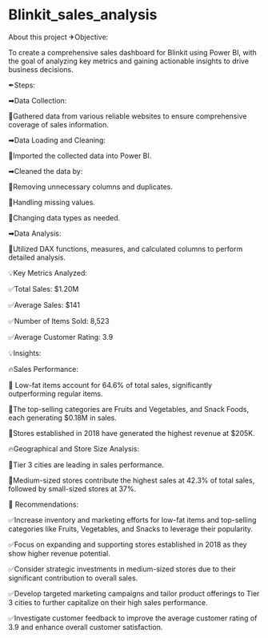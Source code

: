 # Blinkit_sales_analysis
About this project
✈Objective:

To create a comprehensive sales dashboard for Blinkit using Power BI, with the goal of analyzing key metrics and gaining actionable insights to drive business decisions.

✒Steps:

➡Data Collection:

🔸Gathered data from various reliable websites to ensure comprehensive coverage of sales information.

➡Data Loading and Cleaning:

🔸Imported the collected data into Power BI.

➡Cleaned the data by:

🔸Removing unnecessary columns and duplicates.

🔸Handling missing values.

🔸Changing data types as needed.

➡Data Analysis:

🔸Utilized DAX functions, measures, and calculated columns to perform detailed analysis.

💡Key Metrics Analyzed:

✅Total Sales: $1.20M

✅Average Sales: $141

✅Number of Items Sold: 8,523

✅Average Customer Rating: 3.9

💡Insights:

🔥Sales Performance:

📢 Low-fat items account for 64.6% of total sales, significantly outperforming regular items.

📢The top-selling categories are Fruits and Vegetables, and Snack Foods, each generating $0.18M in sales.

📢Stores established in 2018 have generated the highest revenue at $205K.

🔥Geographical and Store Size Analysis:

📢Tier 3 cities are leading in sales performance.

📢Medium-sized stores contribute the highest sales at 42.3% of total sales, followed by small-sized stores at 37%.

🎯 Recommendations:

✅Increase inventory and marketing efforts for low-fat items and top-selling categories like Fruits, Vegetables, and Snacks to leverage their popularity.

✅Focus on expanding and supporting stores established in 2018 as they show higher revenue potential.

✅Consider strategic investments in medium-sized stores due to their significant contribution to overall sales.

✅Develop targeted marketing campaigns and tailor product offerings to Tier 3 cities to further capitalize on their high sales performance.

✅Investigate customer feedback to improve the average customer rating of 3.9 and enhance overall customer satisfaction.


